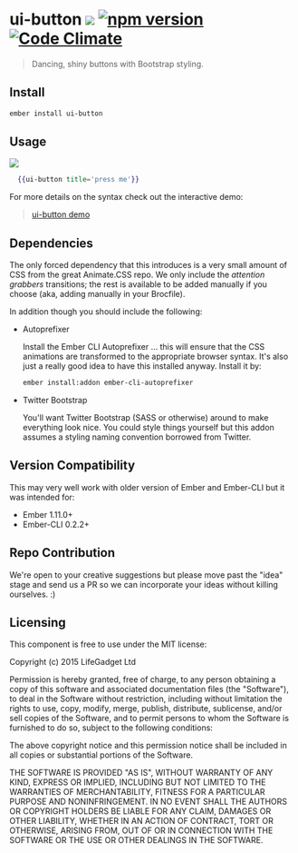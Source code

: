 # ui-button ![ ](https://travis-ci.org/lifegadget/ui-button.svg) [![npm version](https://badge.fury.io/js/ui-button.svg)](http://badge.fury.io/js/ui-button) [![Code Climate](https://codeclimate.com/github/lifegadget/ui-button/badges/gpa.svg)](https://codeclimate.com/github/lifegadget/ui-button)
> Dancing, shiny buttons with Bootstrap styling.

## Install ##

````bash
ember install ui-button
````

## Usage ##
![ ](vendor/ui-button/screen-shot.png)


````hbs
  {{ui-button title='press me'}}
````

For more details on the syntax check out the interactive demo:

> [ui-button demo](http://current.development.ui-button.divshot.io)

## Dependencies ##

The only forced dependency that this introduces is a very small amount of CSS from the great Animate.CSS repo. We only include the *attention grabbers* transitions; the rest is available to be added manually if you choose (aka, adding manually in your Brocfile).

In addition though you should include the following:

- Autoprefixer

    Install the Ember CLI Autoprefixer ... this will ensure that the CSS animations are transformed to the appropriate browser syntax. It's also just a really good idea to have this installed anyway. Install it by:

    ````bash
    ember install:addon ember-cli-autoprefixer
    ````

- Twitter Bootstrap

    You'll want Twitter Bootstrap (SASS or otherwise) around to make everything look nice. You could style things yourself but this addon assumes a styling naming convention borrowed from Twitter. 


## Version Compatibility

This may very well work with older version of Ember and Ember-CLI but it was intended for:

- Ember 1.11.0+
- Ember-CLI 0.2.2+

## Repo Contribution

We're open to your creative suggestions but please move past the "idea" stage 
and send us a PR so we can incorporate your ideas without killing ourselves. :)

## Licensing

This component is free to use under the MIT license:

Copyright (c) 2015 LifeGadget Ltd

Permission is hereby granted, free of charge, to any person obtaining a copy of
this software and associated documentation files (the "Software"), to deal in
the Software without restriction, including without limitation the rights to
use, copy, modify, merge, publish, distribute, sublicense, and/or sell copies
of the Software, and to permit persons to whom the Software is furnished to do
so, subject to the following conditions:

The above copyright notice and this permission notice shall be included in all
copies or substantial portions of the Software.

THE SOFTWARE IS PROVIDED "AS IS", WITHOUT WARRANTY OF ANY KIND, EXPRESS OR
IMPLIED, INCLUDING BUT NOT LIMITED TO THE WARRANTIES OF MERCHANTABILITY,
FITNESS FOR A PARTICULAR PURPOSE AND NONINFRINGEMENT. IN NO EVENT SHALL THE
AUTHORS OR COPYRIGHT HOLDERS BE LIABLE FOR ANY CLAIM, DAMAGES OR OTHER
LIABILITY, WHETHER IN AN ACTION OF CONTRACT, TORT OR OTHERWISE, ARISING FROM,
OUT OF OR IN CONNECTION WITH THE SOFTWARE OR THE USE OR OTHER DEALINGS IN THE
SOFTWARE.

